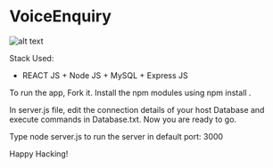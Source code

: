 # VoiceEnquiry
![alt text](https://robohash.org/1?200x200)

Stack Used:
* REACT JS + Node JS + MySQL + Express JS

To run the app,
 Fork it. Install the npm modules using npm install . 
 
In server.js file, edit the connection details of your host Database and execute commands in Database.txt. Now you are ready to go.

Type node server.js to run the server in default port: 3000

Happy Hacking!
